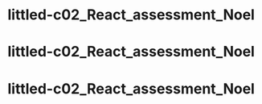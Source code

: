 # littled-c02_React_assessment_Noel
# littled-c02_React_assessment_Noel
# littled-c02_React_assessment_Noel
